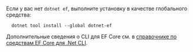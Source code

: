 Если у вас нет `dotnet ef`, выполните установку в качестве глобального средства:

```dotnetcli
  dotnet tool install --global dotnet-ef
```

Дополнительные сведения о CLI для EF Core см. в [справочнике по средствам EF Core для .Net CLI](/ef/core/miscellaneous/cli/dotnet).